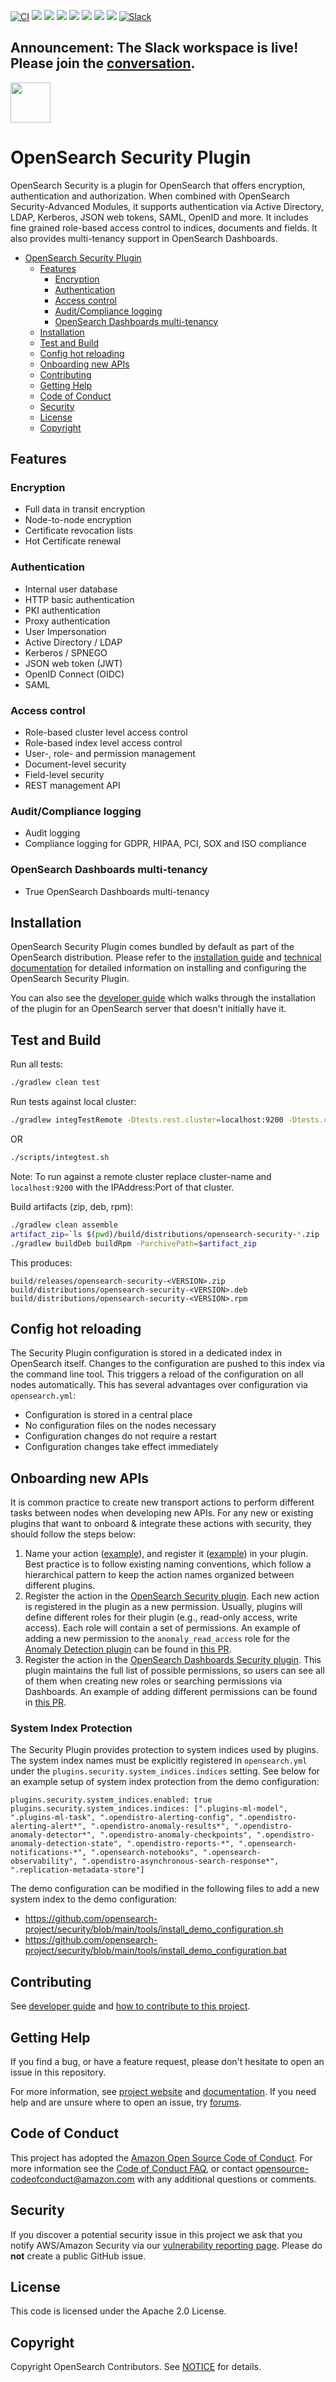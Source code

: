 [![CI](https://github.com/opensearch-project/security/workflows/CI/badge.svg?branch=main)](https://github.com/opensearch-project/security/actions) [![](https://img.shields.io/github/issues/opensearch-project/security/untriaged?labelColor=red)](https://github.com/opensearch-project/security/issues?q=is%3Aissue+is%3Aopen+label%3A"untriaged") [![](https://img.shields.io/github/issues/opensearch-project/security/security%20vulnerability?labelColor=red)](https://github.com/opensearch-project/security/issues?q=is%3Aissue+is%3Aopen+label%3A"security%20vulnerability") [![](https://img.shields.io/github/issues/opensearch-project/security)](https://github.com/opensearch-project/security/issues) [![](https://img.shields.io/github/issues-pr/opensearch-project/security)](https://github.com/opensearch-project/security/pulls) 
[![](https://img.shields.io/codecov/c/gh/opensearch-project/security)](https://app.codecov.io/gh/opensearch-project/security) [![](https://img.shields.io/github/issues/opensearch-project/security/v2.4.0)](https://github.com/opensearch-project/security/issues?q=is%3Aissue+is%3Aopen+label%3A"v2.4.0") [![](https://img.shields.io/github/issues/opensearch-project/security/v3.0.0)](https://github.com/opensearch-project/security/issues?q=is%3Aissue+is%3Aopen+label%3A"v3.0.0")
[![Slack](https://img.shields.io/badge/Slack-4A154B?&logo=slack&logoColor=white)](https://opensearch.slack.com/archives/C051Y637FKK)



## Announcement: The Slack workspace is live! Please join the [conversation](https://opensearch.slack.com/archives/C051Y637FKK). 

<img src="https://opensearch.org/assets/img/opensearch-logo-themed.svg" height="64px">

# OpenSearch Security Plugin

OpenSearch Security is a plugin for OpenSearch that offers encryption, authentication and authorization. When combined with OpenSearch Security-Advanced Modules, it supports authentication via Active Directory, LDAP, Kerberos, JSON web tokens, SAML, OpenID and more. It includes fine grained role-based access control to indices, documents and fields. It also provides multi-tenancy support in OpenSearch Dashboards.

- [OpenSearch Security Plugin](#opensearch-security-plugin)
  - [Features](#features)
    - [Encryption](#encryption)
    - [Authentication](#authentication)
    - [Access control](#access-control)
    - [Audit/Compliance logging](#auditcompliance-logging)
    - [OpenSearch Dashboards multi-tenancy](#opensearch-dashboards-multi-tenancy)
  - [Installation](#installation)
  - [Test and Build](#test-and-build)
  - [Config hot reloading](#config-hot-reloading)
  - [Onboarding new APIs](#onboarding-new-apis)
  - [Contributing](#contributing)
  - [Getting Help](#getting-help)
  - [Code of Conduct](#code-of-conduct)
  - [Security](#security)
  - [License](#license)
  - [Copyright](#copyright)

## Features

### Encryption
* Full data in transit encryption
* Node-to-node encryption
* Certificate revocation lists
* Hot Certificate renewal 

### Authentication
* Internal user database
* HTTP basic authentication
* PKI authentication
* Proxy authentication
* User Impersonation
* Active Directory / LDAP
* Kerberos / SPNEGO
* JSON web token (JWT)
* OpenID Connect (OIDC)
* SAML

### Access control
* Role-based cluster level access control
* Role-based index level access control
* User-, role- and permission management
* Document-level security
* Field-level security
* REST management API

### Audit/Compliance logging
* Audit logging 
* Compliance logging for GDPR, HIPAA, PCI, SOX and ISO compliance

### OpenSearch Dashboards multi-tenancy
* True OpenSearch Dashboards multi-tenancy

## Installation

OpenSearch Security Plugin comes bundled by default as part of the OpenSearch distribution. Please refer to the [installation guide](https://opensearch.org/docs/latest/opensearch/install/index/) and  [technical documentation](https://opensearch.org/docs/latest/security-plugin/index/) for detailed information on installing and configuring the OpenSearch Security Plugin.

You can also see the [developer guide](https://github.com/opensearch-project/security/blob/main/DEVELOPER_GUIDE.md) which walks through the installation of the plugin for an OpenSearch server that doesn't initially have it.

## Test and Build

Run all tests:
```bash
./gradlew clean test
```

Run tests against local cluster:
```bash
./gradlew integTestRemote -Dtests.rest.cluster=localhost:9200 -Dtests.cluster=localhost:9200 -Dtests.clustername=docker-cluster -Dsecurity=true -Dhttps=true -Duser=admin -Dpassword=admin -Dcommon_utils.version="2.2.0.0"
```
OR
```bash
./scripts/integtest.sh
```
Note: To run against a remote cluster replace cluster-name and `localhost:9200` with the IPAddress:Port of that cluster.

Build artifacts (zip, deb, rpm):
```bash
./gradlew clean assemble
artifact_zip=`ls $(pwd)/build/distributions/opensearch-security-*.zip | grep -v admin-standalone`
./gradlew buildDeb buildRpm -ParchivePath=$artifact_zip
```

This produces:

```
build/releases/opensearch-security-<VERSION>.zip
build/distributions/opensearch-security-<VERSION>.deb
build/distributions/opensearch-security-<VERSION>.rpm
```

## Config hot reloading

The Security Plugin configuration is stored in a dedicated index in OpenSearch itself. Changes to the configuration are pushed to this index via the command line tool. This triggers a reload of the configuration on all nodes automatically. This has several advantages over configuration via `opensearch.yml`:

* Configuration is stored in a central place
* No configuration files on the nodes necessary
* Configuration changes do not require a restart
* Configuration changes take effect immediately

## Onboarding new APIs

It is common practice to create new transport actions to perform different tasks between nodes when developing new APIs. For any new or existing plugins that want to onboard & integrate these actions with security, they should follow the steps below:
1. Name your action ([example](https://github.com/opensearch-project/anomaly-detection/blob/main/src/main/java/org/opensearch/ad/transport/SearchADTasksAction.java#L35)), and register it ([example](https://github.com/opensearch-project/anomaly-detection/blob/main/src/main/java/org/opensearch/ad/AnomalyDetectorPlugin.java#L935)) in your plugin. Best practice is to follow existing naming conventions, which follow a hierarchical pattern to keep the action names organized between different plugins.
2. Register the action in the [OpenSearch Security plugin](https://github.com/opensearch-project/security). Each new action is registered in the plugin as a new permission. Usually, plugins will define different roles for their plugin (e.g., read-only access, write access). Each role will contain a set of permissions. An example of adding a new permission to the `anomaly_read_access` role for the [Anomaly Detection plugin](https://github.com/opensearch-project/anomaly-detection) can be found in [this PR](https://github.com/opensearch-project/security/pull/997/files).
3. Register the action in the [OpenSearch Dashboards Security plugin](https://github.com/opensearch-project/security-dashboards-plugin). This plugin maintains the full list of possible permissions, so users can see all of them when creating new roles or searching permissions via Dashboards. An example of adding different permissions can be found in [this PR](https://github.com/opensearch-project/security-dashboards-plugin/pull/689/files).


### System Index Protection

The Security Plugin provides protection to system indices used by plugins. The system index names must be explicitly registered in `opensearch.yml` under the `plugins.security.system_indices.indices` setting. See below for an example setup of system index protection from the demo configuration:

```
plugins.security.system_indices.enabled: true
plugins.security.system_indices.indices: [".plugins-ml-model", ".plugins-ml-task", ".opendistro-alerting-config", ".opendistro-alerting-alert*", ".opendistro-anomaly-results*", ".opendistro-anomaly-detector*", ".opendistro-anomaly-checkpoints", ".opendistro-anomaly-detection-state", ".opendistro-reports-*", ".opensearch-notifications-*", ".opensearch-notebooks", ".opensearch-observability", ".opendistro-asynchronous-search-response*", ".replication-metadata-store"]
```

The demo configuration can be modified in the following files to add a new system index to the demo configuration:

- https://github.com/opensearch-project/security/blob/main/tools/install_demo_configuration.sh
- https://github.com/opensearch-project/security/blob/main/tools/install_demo_configuration.bat


## Contributing

See [developer guide](DEVELOPER_GUIDE.md) and [how to contribute to this project](CONTRIBUTING.md).

## Getting Help

If you find a bug, or have a feature request, please don't hesitate to open an issue in this repository.

For more information, see [project website](https://opensearch.org/) and [documentation](https://opensearch.org/docs/latest). If you need help and are unsure where to open an issue, try [forums](https://discuss.opendistrocommunity.dev/).

## Code of Conduct

This project has adopted the [Amazon Open Source Code of Conduct](CODE_OF_CONDUCT.md). For more information see the [Code of Conduct FAQ](https://aws.github.io/code-of-conduct-faq), or contact [opensource-codeofconduct@amazon.com](mailto:opensource-codeofconduct@amazon.com) with any additional questions or comments.

## Security

If you discover a potential security issue in this project we ask that you notify AWS/Amazon Security via our [vulnerability reporting page](http://aws.amazon.com/security/vulnerability-reporting/). Please do **not** create a public GitHub issue.

## License

This code is licensed under the Apache 2.0 License. 

## Copyright

Copyright OpenSearch Contributors. See [NOTICE](NOTICE.txt) for details.
